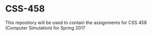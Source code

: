 # CSS-458
This repository will be used to contain the assignments for CSS 458 (Computer Simulation) for Spring 2017
